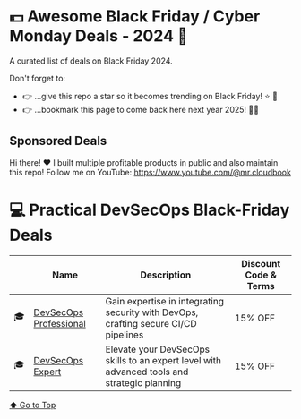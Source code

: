 # 💵 Awesome Black Friday / Cyber Monday Deals - 2024 🤑

A curated list of deals on Black Friday 2024.

Don't forget to:
- 👉 ...give this repo a star so it becomes trending on Black Friday! ⭐ 🤩
- 👉 ...bookmark this page to come back here next year 2025! 📆🤩


## Sponsored Deals

Hi there! ❤️ I built multiple profitable products in public and also maintain this repo! Follow me on YouTube: https://www.youtube.com/@mr.cloudbook

# 💻 Practical DevSecOps Black-Friday Deals

|  | Name | Description | Discount Code & Terms |
| -- | ---| ------ | ------ |
|  🎓 | [DevSecOps Professional](https://checkout.practical-devsecops.com/course/devsecops-professional/) | Gain expertise in integrating security with DevOps, crafting secure CI/CD pipelines | 15% OFF |
|  🎓 | [DevSecOps Expert](https://checkout.practical-devsecops.com/course/devsecops-expert/) | Elevate your DevSecOps skills to an expert level with advanced tools and strategic planning | 15% OFF  |



[⬆️ Go to Top](#table-of-contents)
